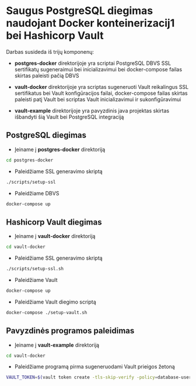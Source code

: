 # Saugus PostgreSQL diegimas naudojant Docker konteinerizacij1 bei Hashicorp Vault

Darbas susideda iš trijų komponenų:
* **postgres-docker** direktorijoje yra scriptai PostgreSQL DBVS SSL
  sertifikatų sugeneraimui bei inicializavimui bei docker-compose failas
  skirtas paleisti pačią DBVS

* **vault-docker** direktorijoje yra scriptas sugeneruoti Vault
  reikalingus SSL sertifikatus bei Vault konfigūracijos failai,
  docker-compose failas skirtas paleisti patį Vault bei scriptas Vault
  inicializavimui ir sukonfigūravimui

* **vault-example** direktorijoje yra pavyzdinis java projektas skirtas
  išbandyti šią Vault bei PostgreSQL integraciją

## PostgreSQL diegimas
* Įeiname į **postgres-docker** direktoriją 
```bash
cd postgres-docker
```

* Paleidžiame SSL generavimo skriptą
```bash
./scripts/setup-ssl
```

* Paleidžiame DBVS 
```bash
docker-compose up
```

## Hashicorp Vault diegimas
* Įeiname į **vault-docker** direktoriją 
```bash
cd vault-docker
```

* Paleidžiame SSL generavimo skriptą
```bash
./scripts/setup-ssl.sh
```

* Paleidžiame Vault 
```bash
docker-compose up
```

* Paleidžiame Vault diegimo scriptą
```bash
docker-compose ./setup-vault.sh
```

## Pavyzdinės programos paleidimas
* Įeiname į **vault-example** direktoriją 
```bash
cd vault-docker
```
* Paleidžiame programą pirma sugeneruodami Vault prieigos žetoną
```bash
VAULT_TOKEN=$(vault token create -tls-skip-verify -policy=database-user -format=json|jq -r .auth.client_token) ./gradlew run
```
